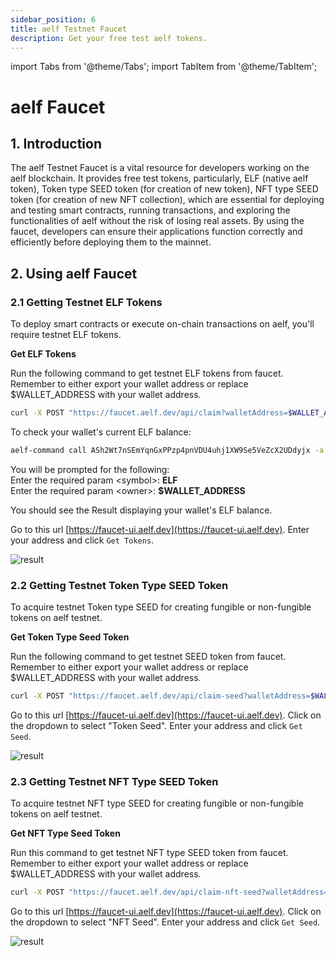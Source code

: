 ```yaml
---
sidebar_position: 6
title: aelf Testnet Faucet
description: Get your free test aelf tokens.
---
```


import Tabs from '@theme/Tabs';
import TabItem from '@theme/TabItem';

# aelf Faucet

## 1. Introduction

The aelf Testnet Faucet is a vital resource for developers working on the aelf blockchain. It provides free test tokens, particularly, ELF (native aelf token), Token type SEED token (for creation of new token), NFT type SEED token (for creation of new NFT collection), which are essential for deploying and testing smart contracts, running transactions, and exploring the functionalities of aelf without the risk of losing real assets. By using the faucet, developers can ensure their applications function correctly and efficiently before deploying them to the mainnet.

## 2. Using aelf Faucet

### 2.1 Getting Testnet ELF Tokens
To deploy smart contracts or execute on-chain transactions on aelf, you'll require testnet ELF tokens.

**Get ELF Tokens**

<Tabs>
  <TabItem value="cli" label="CLI" default>

Run the following command to get testnet ELF tokens from faucet. Remember to either export your wallet address or replace $WALLET_ADDRESS with your wallet address.

```bash title="Terminal"
curl -X POST "https://faucet.aelf.dev/api/claim?walletAddress=$WALLET_ADDRESS" -H "accept: application/json" -d ""
```
To check your wallet's current ELF balance:
```bash title="Terminal"
aelf-command call ASh2Wt7nSEmYqnGxPPzp4pnVDU4uhj1XW9Se5VeZcX2UDdyjx -a $WALLET_ADDRESS -p $WALLET_PASSWORD -e https://tdvw-test-node.aelf.io GetBalance
```
You will be prompted for the following:  
Enter the required param \<symbol\>: **ELF**  
Enter the required param \<owner\>: **$WALLET_ADDRESS**

You should see the Result displaying your wallet's ELF balance.

  </TabItem>
  <TabItem value="web" label="Web" default>

Go to this url [https://faucet-ui.aelf.dev](https://faucet-ui.aelf.dev). Enter your address and click `Get Tokens`.

![result](/img/get-token-ui.png)

  </TabItem>
</Tabs>

### 2.2 Getting Testnet Token Type SEED Token

To acquire testnet Token type SEED for creating fungible or non-fungible tokens on aelf testnet.

**Get Token Type Seed Token**

<Tabs>
  <TabItem value="cli" label="CLI" default>

Run the following command to get testnet SEED token from faucet. Remember to either export your wallet address or replace $WALLET_ADDRESS with your wallet address.

```bash title="Terminal"
curl -X POST "https://faucet.aelf.dev/api/claim-seed?walletAddress=$WALLET_ADDRESS" -H "accept: application/json" -d ""
```

  </TabItem>
  <TabItem value="web" label="Web" default>

Go to this url [https://faucet-ui.aelf.dev](https://faucet-ui.aelf.dev). Click on the dropdown to select "Token Seed". Enter your address and click `Get Seed`.

![result](/img/get-testnet-token-seed.png)

  </TabItem>
</Tabs>

### 2.3 Getting Testnet NFT Type SEED Token

To acquire testnet NFT type SEED for creating fungible or non-fungible tokens on aelf testnet.

**Get NFT Type Seed Token**

<Tabs>
  <TabItem value="cli" label="CLI" default>

Run this command to get testnet NFT type SEED token from faucet. Remember to either export your wallet address or replace $WALLET_ADDRESS with your wallet address.

```bash title="Terminal"
curl -X POST "https://faucet.aelf.dev/api/claim-nft-seed?walletAddress=$WALLET_ADDRESS" -H "accept: application/json" -d ""
```

  </TabItem>
  <TabItem value="web" label="Web" default>

Go to this url [https://faucet-ui.aelf.dev](https://faucet-ui.aelf.dev). Click on the dropdown to select "NFT Seed". Enter your address and click `Get Seed`.

![result](/img/get-testnet-nft-seed.png)

  </TabItem>
</Tabs>